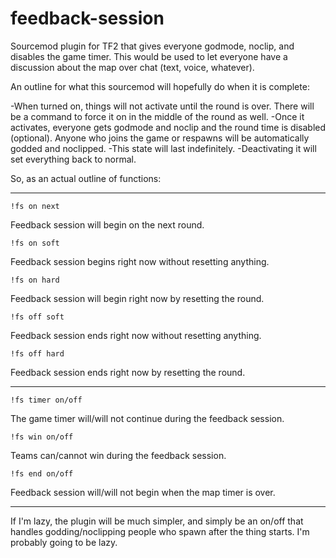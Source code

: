 # feedback-session
Sourcemod plugin for TF2 that gives everyone godmode, noclip, and disables the game timer. This would be used to let everyone have a discussion about the map over chat (text, voice, whatever).

An outline for what this sourcemod will hopefully do when it is complete:

-When turned on, things will not activate until the round is over. There will be a command to force it on in the middle of the round as well.
-Once it activates, everyone gets godmode and noclip and the round time is disabled (optional). Anyone who joins the game or respawns will be automatically godded and noclipped.
-This state will last indefinitely.
-Deactivating it will set everything back to normal.

So, as an actual outline of functions:

---

	!fs on next

Feedback session will begin on the next round.

	!fs on soft

Feedback session begins right now without resetting anything.
	
	!fs on hard

Feedback session will begin right now by resetting the round.

	!fs off soft

Feedback session ends right now without resetting anything.
	
	!fs off hard

Feedback session ends right now by resetting the round.

----	

	!fs timer on/off

The game timer will/will not continue during the feedback session.
	
	!fs win on/off

Teams can/cannot win during the feedback session.

	!fs end on/off

Feedback session will/will not begin when the map timer is over.
	
---

If I'm lazy, the plugin will be much simpler, and simply be an on/off that handles godding/noclipping people who spawn after the thing starts. I'm probably going to be lazy.